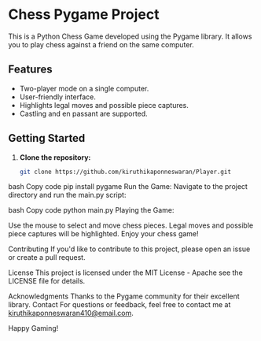 # Chess Pygame Project



This is a Python Chess Game developed using the Pygame library. It allows you to play chess against a friend on the same computer.

## Features

- Two-player mode on a single computer.
- User-friendly interface.
- Highlights legal moves and possible piece captures.
- Castling and en passant are supported.

## Getting Started

1. **Clone the repository:**
   ```bash
   git clone https://github.com/kiruthikaponneswaran/Player.git
bash
Copy code
pip install pygame
Run the Game:
Navigate to the project directory and run the main.py script:

bash
Copy code
python main.py
Playing the Game:

Use the mouse to select and move chess pieces.
Legal moves and possible piece captures will be highlighted.
Enjoy your chess game!


Contributing
If you'd like to contribute to this project, please open an issue or create a pull request.

License
This project is licensed under the MIT License - Apache see the LICENSE file for details.

Acknowledgments
Thanks to the Pygame community for their excellent library.
Contact
For questions or feedback, feel free to contact me at kiruthikaponneswaran410@email.com.

Happy Gaming!

